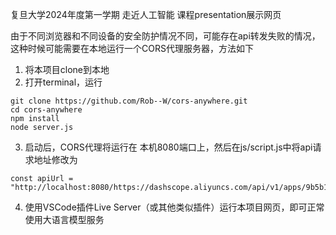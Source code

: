复旦大学2024年度第一学期 走近人工智能 课程presentation展示网页

由于不同浏览器和不同设备的安全防护情况不同，可能存在api转发失败的情况，这种时候可能需要在本地运行一个CORS代理服务器，方法如下

1. 将本项目clone到本地
2. 打开terminal，运行
```
git clone https://github.com/Rob--W/cors-anywhere.git
cd cors-anywhere
npm install
node server.js
```
3. 启动后，CORS代理将运行在 本机8080端口上，然后在js/script.js中将api请求地址修改为
```
const apiUrl = "http://localhost:8080/https://dashscope.aliyuncs.com/api/v1/apps/9b5b1d8a879c4f7881ac34ec38cc0071/completion";
```
4. 使用VSCode插件Live Server（或其他类似插件）运行本项目网页，即可正常使用大语言模型服务
